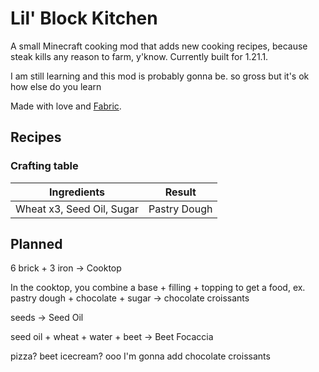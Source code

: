 # Lil' Block Kitchen

A small Minecraft cooking mod that adds new cooking recipes, because steak kills any reason to farm, y'know. Currently built for 1.21.1.

I am still learning and this mod is probably gonna be. so gross but it's ok how else do you learn

Made with love and [Fabric](https://fabricmc.net/wiki/tutorial:start).

## Recipes

### Crafting table

| Ingredients | Result |
| --- | --- |
| Wheat x3, Seed Oil, Sugar | Pastry Dough |

## Planned

6 brick + 3 iron -> Cooktop

In the cooktop, you combine a base + filling + topping to get a food, ex. pastry dough + chocolate + sugar -> chocolate croissants

seeds -> Seed Oil

seed oil + wheat + water + beet -> Beet Focaccia

pizza? beet icecream? ooo I'm gonna add chocolate croissants
